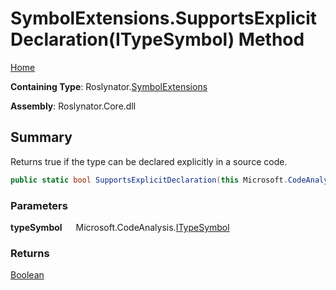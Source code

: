 # SymbolExtensions\.SupportsExplicitDeclaration\(ITypeSymbol\) Method

[Home](../../../README.md)

**Containing Type**: Roslynator\.[SymbolExtensions](../README.md)

**Assembly**: Roslynator\.Core\.dll

## Summary

Returns true if the type can be declared explicitly in a source code\.

```csharp
public static bool SupportsExplicitDeclaration(this Microsoft.CodeAnalysis.ITypeSymbol typeSymbol)
```

### Parameters

**typeSymbol** &emsp; Microsoft\.CodeAnalysis\.[ITypeSymbol](https://docs.microsoft.com/en-us/dotnet/api/microsoft.codeanalysis.itypesymbol)

### Returns

[Boolean](https://docs.microsoft.com/en-us/dotnet/api/system.boolean)

